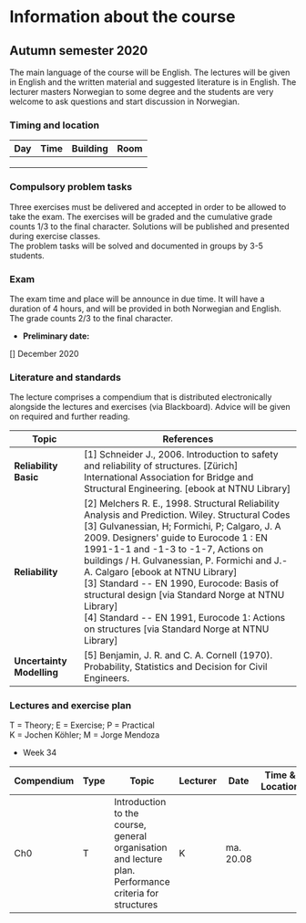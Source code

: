 # Information about the course 

## Autumn semester 2020

The main language of the course will be English. The lectures will be given in English and the written material and suggested literature is in English. The lecturer masters Norwegian to some
degree and the students are very welcome to ask questions and start discussion in Norwegian.

### Timing and location

| Day     | Time            | Building                 | Room                  | 
|---------|-----------------|--------------------------|-----------------------|
|         |                 |                          |                       |
|         |                 |                          |                       |
|         |                 |                          |                       |

### Compulsory problem tasks

Three exercises must be delivered and accepted in order to be allowed to take the exam. The exercises will be graded and the cumulative grade counts 1/3 to the final character. Solutions will be published and presented during exercise classes.  
The problem tasks will be solved and documented in groups by 3-5 students.

### Exam

The exam time and place will be announce in due time. It will have a duration of 4 hours, and will be provided in both Norwegian and English. The grade counts 2/3 to the final character.
* __Preliminary date:__ 

[] December 2020

### Literature and standards

The lecture comprises a compendium that is distributed electronically alongside the lectures and exercises (via Blackboard). Advice will be given on required and further reading. 

| Topic | References|
|-------|-----------|
|__Reliability Basic__|	[1] Schneider J., 2006. Introduction to safety and reliability of structures. [Zürich] International Association for Bridge and Structural Engineering. [ebook at NTNU Library]|
|__Reliability__ |	[2] Melchers R. E., 1998. Structural Reliability Analysis and Prediction. Wiley. Structural Codes<br>[3] Gulvanessian, H; Formichi, P; Calgaro, J. A 2009. Designers' guide to Eurocode 1 : EN 1991-1-1 and -1-3 to -1-7, Actions on buildings / H. Gulvanessian, P. Formichi and J.-A. Calgaro [ebook at NTNU Library]<br>[3] Standard -- EN 1990, Eurocode: Basis of structural design [via Standard Norge at NTNU Library]<br>[4] Standard -- EN 1991, Eurocode 1: Actions on structures [via Standard Norge at NTNU Library]|
|__Uncertainty Modelling__|	[5] Benjamin, J. R. and C. A. Cornell (1970). Probability, Statistics and Decision for Civil Engineers.|

### Lectures and exercise plan

T = Theory; E = Exercise; P = Practical  
K = Jochen Köhler; M = Jorge Mendoza

* Week 34

|Compendium	|	Type |     Topic|	Lecturer|	Date           |	Time & Location|
|-----------|------|----------|---------|----------------|-----------------|
|   Ch0     |  T   |  Introduction to the course, general organisation and lecture plan. Performance criteria for structures |         K | ma. 20.08   |                   | 

